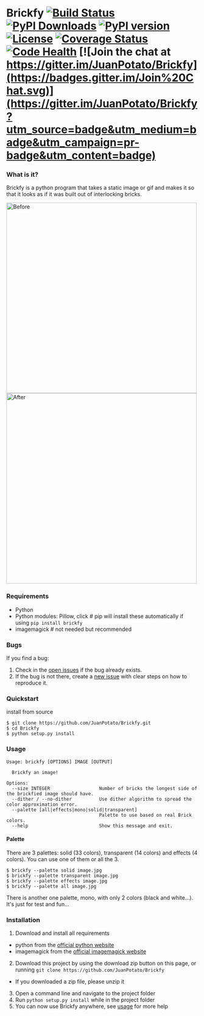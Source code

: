 # Brickfy [![Build Status](https://travis-ci.org/JuanPotato/Brickfy.svg?branch=master)](https://travis-ci.org/JuanPotato/Brickfy) [![PyPI Downloads](https://img.shields.io/pypi/dm/brickfy.svg)](https://pypi.python.org/pypi/brickfy) [![PyPI version](https://img.shields.io/pypi/v/brickfy.svg)](https://pypi.python.org/pypi/brickfy) [![License](https://img.shields.io/pypi/l/brickfy.svg)](https://pypi.python.org/pypi/brickfy) [![Coverage Status](https://coveralls.io/repos/JuanPotato/Brickfy/badge.svg?branch=master&service=github)](https://coveralls.io/github/JuanPotato/Brickfy?branch=master) [![Code Health](https://landscape.io/github/JuanPotato/Brickfy/master/landscape.svg?style=flat)](https://landscape.io/github/JuanPotato/Brickfy/master) [![Join the chat at https://gitter.im/JuanPotato/Brickfy](https://badges.gitter.im/Join%20Chat.svg)](https://gitter.im/JuanPotato/Brickfy?utm_source=badge&utm_medium=badge&utm_campaign=pr-badge&utm_content=badge)


### What is it?
Brickfy is a python program that takes a static image or gif and makes it so that it looks as if it was built out of interlocking bricks.

<a href="https://commons.wikimedia.org/wiki/File:Zoysia_grass_flower.jpg">
<img alt="Before" title="Before (The inflorescence of Zoysia grass, a variety of lawn grass. Picture by Hari Krishnan)" height="500" src="brickfy/assets/flower.jpg?raw=true">
</a>
<img alt="After" title="After" height="500" src="brickfy/assets/flower_brick.png?raw=true">


### Requirements
* Python
* Python modules: Pillow, click # pip will install these automatically if using `pip install brickfy`
* imagemagick # not needed but recommended

### Bugs
If you find a bug:
  1. Check in the [open issues](https://github.com/ReneSlowenski/brickify/issues) if the bug already exists.
  2. If the bug is not there, create a [new issue](https://github.com/ReneSlowenski/brickify/issues/new) with clear steps on how to reproduce it.

### Quickstart
install from source
```shell
$ git clone https://github.com/JuanPotato/Brickfy.git
$ cd Brickfy
$ python setup.py install
```

### Usage
```
Usage: brickfy [OPTIONS] IMAGE [OUTPUT]

  Brickfy an image!

Options:
  --size INTEGER                  Number of bricks the longest side of the brickfied image should have.
  --dither / --no-dither          Use dither algorithm to spread the color approximation error.
  --palette [all|effects|mono|solid|transparent]
                                  Palette to use based on real Brick colors.
  --help                          Show this message and exit.
```

#### Palette
There are 3 palettes: solid (33 colors), transparent (14 colors) and effects (4 colors).
You can use one of them or all the 3.
```shell
$ brickfy --palette solid image.jpg
$ brickfy --palette transparent image.jpg
$ brickfy --palette effects image.jpg
$ brickfy --palette all image.jpg
```
There is another one palette, mono, with only 2 colors (black and white...). It's just for test and fun...

### Installation
1. Download and install all requirements
 * python from the [official python website](https://www.python.org/)
 * imagemagick from the [official imagemagick website](https://imagemagick.org/)
2. Download this project by using the download zip button on this page, or running `git clone https://github.com/JuanPotato/Brickfy`
 * If you downloaded a zip file, please unzip it
3. Open a command line and navigate to the project folder
4. Run `python setup.py install` while in the project folder
5. You can now use Brickfy anywhere, see [usage](#usage) for more help

